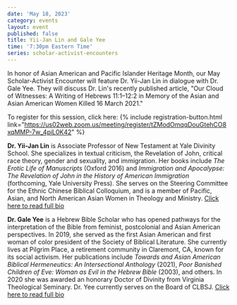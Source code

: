 ```yaml
---
date: 'May 18, 2023'
category: events
layout: event
published: false
title: Yii-Jan Lin and Gale Yee
time: '7:30pm Eastern Time'
series: scholar-activist-encounters
---
```

In honor of Asian American and Pacific Islander Heritage Month, our May Scholar-Activist Encounter will feature Dr. Yii-Jan Lin in dialogue with Dr. Gale Yee. They will discuss Dr. Lin's recently published article, "Our Cloud of Witnesses: A Writing of Hebrews 11:1–12:2 in Memory of the Asian and Asian American Women Killed 16 March 2021."

To register for this session, click here: {% include registration-button.html link="https://us02web.zoom.us/meeting/register/tZModOmqqDouGtehCO8xqMMP-7w_4piL0K42" %}

**Dr. Yii-Jan Lin** is Associate Professor of New Testament at Yale Divinity School. She specializes in textual criticism, the Revelation of John, critical race theory, gender and sexuality, and immigration. Her books include _The Erotic Life of Manuscripts_ (Oxford 2016) and _Immigration and Apocalypse: The Revelation of John in the History of American Immigration_ (forthcoming, Yale University Press). She serves on the Steering Committee for the Ethnic Chinese Biblical Colloquium, and is a member of Pacific, Asian, and North American Asian Women in Theology and Ministry. [Click here to read full bio](https://divinity.yale.edu/faculty-and-research/yds-faculty/yii-jan-lin)

**Dr. Gale Yee** is a Hebrew Bible Scholar who has opened pathways for the interpretation of the Bible from feminist, postcolonial and Asian American perspectives. In 2019, she served as the first Asian American and first woman of color president of the Society of Biblical Literature. She currently lives at Pilgrim Place, a retirement community in Claremont, CA, known for its social activism. Her publications include _Towards and Asian American Biblical Hermeneutics: An Intersectional Anthology_ (2021), _Poor Banished Children of Eve: Woman as Evil in the Hebrew Bible_ (2003), and others. In 2020 she was awarded an honorary Doctor of Divinity from Virginia Theological Seminary. Dr. Yee currently serves on the Board of CLBSJ. [Click here to read full bio](https://clbsj.org/about/leadership/gale-yee/)
